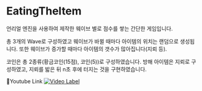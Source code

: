 # EatingTheItem

언리얼 엔진을 사용하여 제작한 웨이브 별로 점수를 쌓는 간단한 게임입니다.

총 3개의 Wave로 구성하였고 웨이브가 바뀔 때마다 아이템의 위치는 랜덤으로 생성됩니다.
또한 웨이브가 증가할 때마다 아이템의 갯수가 많아집니다(지뢰 등).

코인은 총 2종류(황금코인(15점), 코인(5))로 구성하였습니다.
방해 아이템은 지뢰로 구성하였고, 지뢰를 밟은 뒤 n초 후에 터지는 것을 구현하였습니다.



🔗Youtube Link
[![Video Label](http://img.youtube.com/vi/hq2zy3_4oKw/0.jpg)](https://youtu.be/hq2zy3_4oKw)
